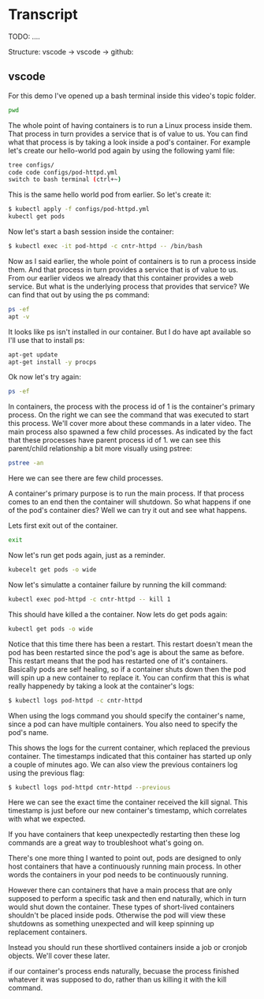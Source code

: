 # Transcript

TODO: ....

Structure:
vscode
-> vscode
-> github: 

## vscode

For this demo I've opened up a bash terminal inside this video's topic folder. 

```bash
pwd
```

The whole point of having containers is to run a Linux process inside them. That process in turn provides a service that is of value to us. You can find what that process is by taking a look inside a pod's container. For example let's create our hello-world pod again by using the following yaml file:



```bash
tree configs/
code code configs/pod-httpd.yml
switch to bash terminal (ctrl+~) 
```

This is the same hello world pod from earlier. So let's create it:

```bash
$ kubectl apply -f configs/pod-httpd.yml
kubectl get pods
```

Now let's start a bash session inside the container:

```bash
$ kubectl exec -it pod-httpd -c cntr-httpd -- /bin/bash
```

Now as I said earlier, the whole point of containers is to run a process inside them. And that process in turn provides a service that is of value to us. From our earlier videos we already that this container provides a web service. But what is the underlying process that provides that service? We can find that out by using the ps command:

```bash
ps -ef
apt -v
```

It looks like ps isn't installed in our container. But I do have apt available so I'll use that to install ps:

```bash
apt-get update
apt-get install -y procps

```

Ok now let's try again:

```bash
ps -ef
```

In containers, the process with the process id of 1 is the container's primary process. On the right we can see the command that was executed to start this process. We'll cover more about these commands in a later video. The main process also spawned a few child processes. As indicated by the fact that these processes have parent process id of 1. we can see this parent/child relationship a bit more visually using pstree:

```bash
pstree -an
```

Here we can see there are few child processes. 


A container's primary purpose is to run the main process. If that process comes to an end then the container will shutdown. So what happens if one of the pod's container dies? Well we can try it out and see what happens. 

Lets first exit out of the container. 

```bash
exit
```

Now let's run get pods again, just as a reminder. 

```bash
kubecelt get pods -o wide
```

Now let's simulatte a container failure by running the kill command:

```bash
kubectl exec pod-httpd -c cntr-httpd -- kill 1
```

This should have killed a the container. Now lets do get pods again:


```bash
kubectl get pods -o wide
```

Notice that this time there has been a restart. This restart doesn't mean the pod has been restarted since the pod's age is about the same as before. This restart means that the pod has restarted one of it's containers. Basically pods are self healing, so if a container shuts down then the pod will spin up a new container to replace it. You can confirm that this is what really happenedy by taking a look at the container's logs:

```bash
$ kubectl logs pod-httpd -c cntr-httpd
```

When using the logs command you should specify the container's name, since a pod can have multiple containers. You also need to specify the pod's name.

This shows the logs for the current container, which replaced the previous container. The timestamps indicated that this container has started up only a couple of minutes ago. We can also view the previous containers log using the previous flag:

```bash
$ kubectl logs pod-httpd cntr-httpd --previous
```

Here we can see the exact time the container received the kill signal. This timestamp is just before our new container's timestamp, which correlates with what we expected. 


If you have containers that keep unexpectedly restarting then these log commands are a great way to troubleshoot what's going on. 


There's one more thing I wanted to point out, pods are designed to only host containers that have a continuously running main process. In other words the containers in your pod needs to be continuously running. 

However there can containers that have a main process that are only supposed to perform a specific task and then end naturally, which in turn would shut down the container. These types of short-lived containers shouldn't be placed inside pods. Otherwise the pod will view these shutdowns as something unexpected and will keep spinning up replacement containers. 


Instead you should run these shortlived containers inside a job or cronjob objects. We'll cover these later. 







 if our container's process ends naturally, becuase the process finished whatever it was supposed to do, rather than us killing it with the kill command.